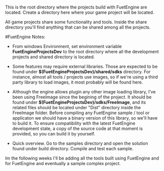 This is the root directory where the projects build with FuetEngine are located.
Create a directory here where your game project will be located.

All game projects share some functionality and tools. Inside the share directory you'll find anything that can be shared among all the projects.

#FuetEngine Notes:

- From windows Environment, set environment variable **FuetEngineProjectsDev** to the root directory where all the development projects and shared directory is located.

- Some features may require external libraries. Those are expected to be found under 
**$(FuetEngineProjectsDev)/shared/sdks** directory. For instance, almost all tools / projects use images, so if we're using a third party library to load images, it most probably will be found here.

- Although the engine allows plugin any other image loading library, I've been using FreeImage since the begining of the project. It should be found under **$(FuetEngineProjectsDev)/sdks/FreeImage**, and its related files should be located under "Dist" directory inside the FreeImage folder. Before compiling any FuetEngine sample / tool or applicaton we should have a binary version of this library, so we'll have to build it. To ensure compatibility with the latest FuetEngine development state, a copy of the source code at that moment is provided, so you can build it by yourself.

- Quick overview. Go to the samples directory and open the solution found under build directory. Compile and test each sample.

Im the following weeks I'll be adding all the tools built using FuetEngine and for FuetEngine and eventually a sample complex project.

